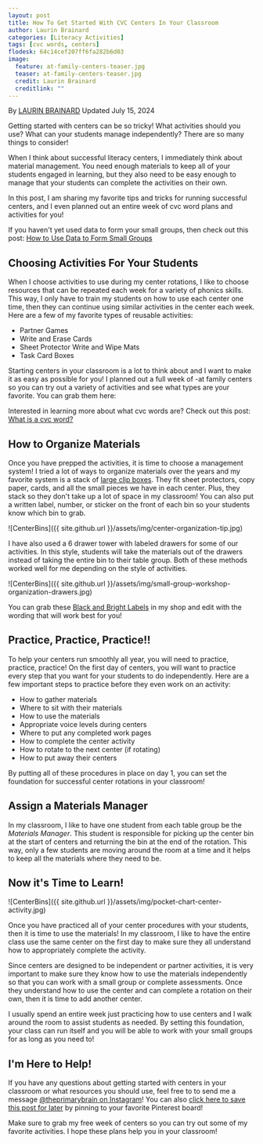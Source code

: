 ```yaml
---
layout: post
title: How To Get Started With CVC Centers In Your Classroom
author: Laurin Brainard
categories: [Literacy Activities]
tags: [cvc words, centers]
flodesk: 64c14cef207ff6fa282b6d03
image:
  feature: at-family-centers-teaser.jpg
  teaser: at-family-centers-teaser.jpg
  credit: Laurin Brainard
  creditlink: ""
---  
```

By [LAURIN BRAINARD](https://theprimarybrain.com/menu/about/) Updated July 15, 2024

Getting started with centers can be so tricky! What activities should you use? What can your students manage independently? There are so many things to consider! 

When I think about successful literacy centers, I immediately think about material management. You need enough materials to keep all of your students engaged in learning, but they also need to be easy enough to manage that your students can complete the activities on their own.

In this post, I am sharing my favorite tips and tricks for running successful centers, and I even planned out an entire week of cvc word plans and activities for you!

If you haven't yet used data to form your small groups, then check out this post: [How to Use Data to Form Small Groups](https://theprimarybrain.com/small%20group%20reading/2023/08/25/How-To-Use-Data-To-Form-Small-Groups/)

## Choosing Activities For Your Students

When I choose activities to use during my center rotations, I like to choose resources that can be repeated each week for a variety of phonics skills. This way, I only have to train my students on how to use each center one time, then they can continue using similar activities in the center each week. Here are a few of my favorite types of reusable activities:
- Partner Games
- Write and Erase Cards
- Sheet Protector Write and Wipe Mats
- Task Card Boxes

Starting centers in your classroom is a lot to think about and I want to make it as easy as possible for you! I planned out a full week of -at family centers so you can try out a variety of activities and see what types are your favorite. You can grab them here:
<div id="fd-form-64c1f4f9d206cffe61186713"></div>
<script>
  window.fd('form', {
    formId: '64c1f4f9d206cffe61186713',
    containerEl: '#fd-form-64c1f4f9d206cffe61186713'
  });
</script>

Interested in learning more about what cvc words are? Check out this post: [What is a cvc word?](https://theprimarybrain.com/phonics/2024/07/19/What-Are-CVC-Words/)

## How to Organize Materials

Once you have prepped the activities, it is time to choose a management system! I tried a lot of ways to organize materials over the years and my favorite system is a stack of [large clip boxes](https://amzn.to/3QfkZjk). They fit sheet protectors, copy paper, cards, and all the small pieces we have in each center. Plus, they stack so they don't take up a lot of space in my classroom! You can also put a written label, number, or sticker on the front of each bin so your students know which bin to grab. 

![CenterBins]({{ site.github.url }}/assets/img/center-organization-tip.jpg)

I have also used a 6 drawer tower with labeled drawers for some of our activities. In this style, students will take the materials out of the drawers instead of taking the entire bin to their table group. Both of these methods worked well for me depending on the style of activities.

![CenterBins]({{ site.github.url }}/assets/img/small-group-workshop-organization-drawers.jpg)

You can grab these [Black and Bright Labels](https://www.teacherspayteachers.com/Product/Black-and-Brights-EDITABLE-Bin-Labels-Classroom-Decor-3371262?utm_source=PB%20Blog&utm_campaign=Sterilite%20bin%20labels) in my shop and edit with the wording that will work best for you!

## Practice, Practice, Practice!!

To help your centers run smoothly all year, you will need to practice, practice, practice! On the first day of centers, you will want to practice every step that you want for your students to do independently. Here are a few important steps to practice before they even work on an activity:
- How to gather materials
- Where to sit with their materials
- How to use the materials
- Appropriate voice levels during centers
- Where to put any completed work pages
- How to complete the center activity
- How to rotate to the next center (if rotating)
- How to put away their centers

By putting all of these procedures in place on day 1, you can set the foundation for successful center rotations in your classroom!

## Assign a Materials Manager

In my classroom, I like to have one student from each table group be the _Materials Manager_. This student is responsible for picking up the center bin at the start of centers and returning the bin at the end of the rotation. This way, only a few students are moving around the room at a time and it helps to keep all the materials where they need to be. 

## Now it's Time to Learn!

![CenterBins]({{ site.github.url }}/assets/img/pocket-chart-center-activity.jpg)

Once you have practiced all of your center procedures with your students, then it is time to use the materials! In my classroom, I like to have the entire class use the same center on the first day to make sure they all understand how to appropriately complete the activity. 

Since centers are designed to be independent or partner activities, it is very important to make sure they know how to use the materials independently so that you can work with a small group or complete assessments. Once they understand how to use the center and can complete a rotation on their own, then it is time to add another center. 

I usually spend an entire week just practicing how to use centers and I walk around the room to assist students as needed. By setting this foundation, your class can run itself and you will be able to work with your small groups for as long as you need to! 

## I'm Here to Help!

If you have any questions about getting started with centers in your classroom or what resources you should use, feel free to to send me a message [@theprimarybrain on Instagram](https://instagram.com/theprimarybrain)! You can also [click here to save this post for later](https://pin.it/3lEKsVN) by pinning to your favorite Pinterest board!

Make sure to grab my free week of centers so you can try out some of my favorite activities. I hope these plans help you in your classroom! 